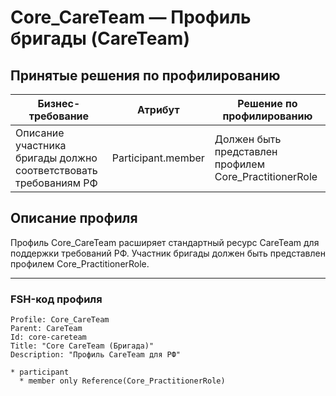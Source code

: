 # Core_CareTeam — Профиль бригады (CareTeam)

## Принятые решения по профилированию

| Бизнес-требование | Атрибут | Решение по профилированию |
|-------------------|---------|---------------------------|
| Описание участника бригады должно соответствовать требованиям РФ | Participant.member | Должен быть представлен профилем Core_PractitionerRole |

## Описание профиля

Профиль Core_CareTeam расширяет стандартный ресурс CareTeam для поддержки требований РФ. Участник бригады должен быть представлен профилем Core_PractitionerRole.

---

### FSH-код профиля

```fsh
Profile: Core_CareTeam
Parent: CareTeam
Id: core-careteam
Title: "Core CareTeam (Бригада)"
Description: "Профиль CareTeam для РФ"

* participant
  * member only Reference(Core_PractitionerRole)
``` 